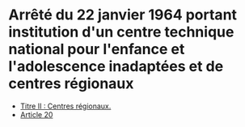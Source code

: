 # Arrêté du 22 janvier 1964 portant institution d'un centre technique national pour l'enfance et l'adolescence inadaptées et de centres régionaux

- [Titre II : Centres régionaux.](titre-ii)
- [Article 20](article-20.md)
